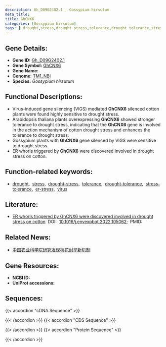 ```yaml
---
description: Gh_D09G2402.1 ; Gossypium hirsutum
meta_title:
title: GhCNX6
categories: [Gossypium hirsutum]
tags: [ drought,stress,drought stress,tolerance,drought tolerance,stress tolerance,er stress,virus ]
---
```


## Gene Details:
- **Gene ID:**	[Gh_D09G2402.1](https://yanglab.hzau.edu.cn/cott/PublicFun/total_jump.1?target=genomics/gene_index&gene_id=Gh_D09G2402.1)
- **Gene Symbol:** <u>GhCNX6</u>
- **Gene Name:** 
- **Genome:** [TM1_NBI](https://yanglab.hzau.edu.cn/CottonMD/download.1)
- **Species:** *Gossypium hirsutum*

## Functional Descriptions:
   - Virus-induced gene silencing (VIGS) mediated **GhCNX6** silenced cotton plants were found highly sensitive to drought stress.
   - Arabidopsis thaliana plants overexpressing **GhCNX6** showed stronger tolerance to drought stress, indicating that the **GhCNX6** gene is involved in the action mechanism of cotton drought stress and enhances the tolerance to drought stress.
   - Gossypium plants with **GhCNX6** gene silenced by VIGS were sensitive to drought stress.
   - ER whorls triggered by **GhCNX6** were discovered involved in drought stress on cotton.

## Function-related keywords:
   - [drought](/tags/drought/),&nbsp;&nbsp;[stress](/tags/stress/),&nbsp;&nbsp;[drought-stress](/tags/drought-stress/),&nbsp;&nbsp;[tolerance](/tags/tolerance/),&nbsp;&nbsp;[drought-tolerance](/tags/drought-tolerance/),&nbsp;&nbsp;[stress-tolerance](/tags/stress-tolerance/),&nbsp;&nbsp;[er-stress](/tags/er-stress/),&nbsp;&nbsp;[virus](/tags/virus/)

## Literature:
   - [ER whorls triggered by GhCNX6 were discovered involved in drought stress on cotton]( https://www.sciencedirect.com/science/article/pii/S0098847222002842?via%3Dihub#sec0010)&nbsp;&nbsp;DOI:&nbsp;&nbsp;[10.1016/j.envexpbot.2022.105062](https://www.sciencedirect.com/science/article/pii/S0098847222002842?via%3Dihub#sec0010);&nbsp;&nbsp;PMID:&nbsp;&nbsp;[](https://pubmed.ncbi.nlm.nih.gov//)

## Related News:
   - [中国农业科学院研究发现棉花耐旱新机制](https://mp.weixin.qq.com/s?__biz=MzIyOTY2NDYyNQ==&mid=2247552723&idx=6&sn=65aee8eacbae18da8b6a950e588702f3&chksm=e8bd7ccddfcaf5dbba21436576544b478243245598abedbe62f11189decea206fcb950d7787b&scene=27#wechat_redirect)

## Gene Resources:
- **NCBI ID:**  [](https://www.ncbi.nlm.nih.gov/gene/?term=)
- **UniProt accessions:** [](https://www.uniprot.org/uniprotkb//entry)



## Sequences:
{{< accordion "cDNA Sequence" >}}

{{< /accordion >}}
{{< accordion "CDS Sequence" >}}

{{< /accordion >}}
{{< accordion "Protein Sequence" >}}

{{< /accordion >}}
